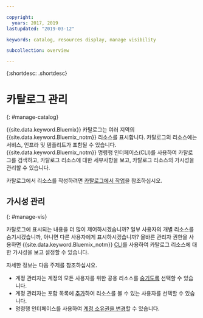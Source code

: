 ```yaml
---

copyright:
  years: 2017, 2019
lastupdated: "2019-03-12"

keywords: catalog, resources display, manage visibility

subcollection: overview

---
```


{:shortdesc: .shortdesc}

# 카탈로그 관리
{: #manage-catalog}

{{site.data.keyword.Bluemix}} 카탈로그는 여러 지역의 {{site.data.keyword.Bluemix_notm}} 리소스를 표시합니다. 카탈로그의 리소스에는 서비스, 인프라 및 템플리트가 포함될 수 있습니다. {{site.data.keyword.Bluemix_notm}} 명령행 인터페이스(CLI)를 사용하여 카탈로그를 검색하고, 카탈로그 리소스에 대한 세부사항을 보고, 카탈로그 리소스의 가시성을 관리할 수 있습니다.

카탈로그에서 리소스를 작성하려면 [카탈로그에서 작업](/docs/overview?topic=overview-ui#catalogcreate)을 참조하십시오.

## 가시성 관리
{: #manage-vis}

카탈로그에 표시되는 내용을 더 많이 제어하시겠습니까? 일부 사용자의 개별 리소스를 숨기시겠습니까, 아니면 다른 사용자에게 표시하시겠습니까? 올바른 관리자 권한을 사용하면 {{site.data.keyword.Bluemix_notm}} [CLI](/docs/cli?topic=cloud-cli-ibmcloud-cli)를 사용하여 카탈로그 리소스에 대한 가시성을 보고 설정할 수 있습니다.

자세한 정보는 다음 주제를 참조하십시오.

* 계정 관리자는 계정의 모든 사용자를 위한 공용 리소스를 [숨기도록](/docs/account?topic=account-exclude) 선택할 수 있습니다.
* 계정 관리자는 포함 목록에 [추가](/docs/account?topic=account-include)하여 리소스를 볼 수 있는 사용자를 선택할 수 있습니다.
* 명령행 인터페이스를 사용하여 [계정 소유권을 변경](/docs/account?topic=account-include#owners)할 수 있습니다.
